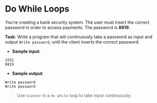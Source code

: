 # Do While Loops

You're creating a bank security system. The user must insert the correct password in order to access payments. The password is **8819**.

**Task**: Write a program that will continuously take a password as input and output `Write password`, until the client inserts the correct password.

- **Sample input**:  
```
3332
8819
```

- **Sample output**:  
```
Write password
Write password
```

>Use `Scanner` in a `do while` loop to take input continuously.